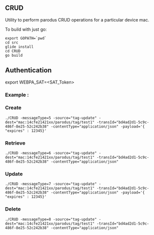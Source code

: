 ## CRUD
Utility to perform parodus CRUD operations for a particular device mac.

To build with just go:
```
export GOPATH=`pwd`
cd src
glide install
cd CRUD
go build

```

## Authentication
export WEBPA_SAT=<SAT_Token>

### Example :

### Create
```
./CRUD -messageType=5 -source="tag-update" -dest="mac:14cfe21421xx/parodus/tag/test1" -transId="bd4ad2d1-5c9c-486f-8e25-52c242b38" -contentType="application/json" -payload='{ "expires" : 12345}'
```

### Retrieve
```
./CRUD -messageType=6 -source="tag-update" -dest="mac:14cfe21421xx/parodus/tag/test1" -transId="bd4ad2d1-5c9c-486f-8e25-52c242b38" -contentType="application/json"

```


### Update
```
./CRUD -messageType=7 -source="tag-update" -dest="mac:14cfe21421xx/parodus/tag/test1" -transId="bd4ad2d1-5c9c-486f-8e25-52c242b38" -contentType="application/json" -payload='{ "expires" : 12345}'

```

### Delete
```
./CRUD -messageType=8 -source="tag-update" -dest="mac:14cfe21421xx/parodus/tag/test1" -transId="bd4ad2d1-5c9c-486f-8e25-52c242b38" -contentType="application/json"

```

